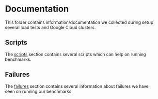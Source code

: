 # Documentation

This folder contains information/documentation we collected during setup several load tests
and Google Cloud clusters.

## Scripts

The [scripts](scripts/README.md) section contains several scripts which can help on running benchmarks.

## Failures

The [failures](failures/README.md) section contains several information about failures we have
seen on running our benchmarks.

